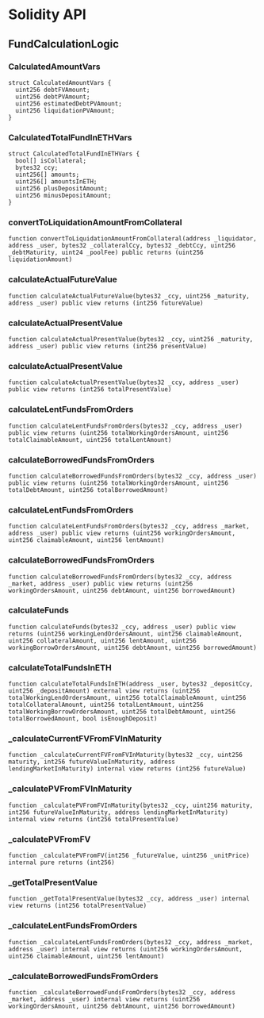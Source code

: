 # Solidity API

## FundCalculationLogic

### CalculatedAmountVars

```solidity
struct CalculatedAmountVars {
  uint256 debtFVAmount;
  uint256 debtPVAmount;
  uint256 estimatedDebtPVAmount;
  uint256 liquidationPVAmount;
}
```

### CalculatedTotalFundInETHVars

```solidity
struct CalculatedTotalFundInETHVars {
  bool[] isCollateral;
  bytes32 ccy;
  uint256[] amounts;
  uint256[] amountsInETH;
  uint256 plusDepositAmount;
  uint256 minusDepositAmount;
}
```

### convertToLiquidationAmountFromCollateral

```solidity
function convertToLiquidationAmountFromCollateral(address _liquidator, address _user, bytes32 _collateralCcy, bytes32 _debtCcy, uint256 _debtMaturity, uint24 _poolFee) public returns (uint256 liquidationAmount)
```

### calculateActualFutureValue

```solidity
function calculateActualFutureValue(bytes32 _ccy, uint256 _maturity, address _user) public view returns (int256 futureValue)
```

### calculateActualPresentValue

```solidity
function calculateActualPresentValue(bytes32 _ccy, uint256 _maturity, address _user) public view returns (int256 presentValue)
```

### calculateActualPresentValue

```solidity
function calculateActualPresentValue(bytes32 _ccy, address _user) public view returns (int256 totalPresentValue)
```

### calculateLentFundsFromOrders

```solidity
function calculateLentFundsFromOrders(bytes32 _ccy, address _user) public view returns (uint256 totalWorkingOrdersAmount, uint256 totalClaimableAmount, uint256 totalLentAmount)
```

### calculateBorrowedFundsFromOrders

```solidity
function calculateBorrowedFundsFromOrders(bytes32 _ccy, address _user) public view returns (uint256 totalWorkingOrdersAmount, uint256 totalDebtAmount, uint256 totalBorrowedAmount)
```

### calculateLentFundsFromOrders

```solidity
function calculateLentFundsFromOrders(bytes32 _ccy, address _market, address _user) public view returns (uint256 workingOrdersAmount, uint256 claimableAmount, uint256 lentAmount)
```

### calculateBorrowedFundsFromOrders

```solidity
function calculateBorrowedFundsFromOrders(bytes32 _ccy, address _market, address _user) public view returns (uint256 workingOrdersAmount, uint256 debtAmount, uint256 borrowedAmount)
```

### calculateFunds

```solidity
function calculateFunds(bytes32 _ccy, address _user) public view returns (uint256 workingLendOrdersAmount, uint256 claimableAmount, uint256 collateralAmount, uint256 lentAmount, uint256 workingBorrowOrdersAmount, uint256 debtAmount, uint256 borrowedAmount)
```

### calculateTotalFundsInETH

```solidity
function calculateTotalFundsInETH(address _user, bytes32 _depositCcy, uint256 _depositAmount) external view returns (uint256 totalWorkingLendOrdersAmount, uint256 totalClaimableAmount, uint256 totalCollateralAmount, uint256 totalLentAmount, uint256 totalWorkingBorrowOrdersAmount, uint256 totalDebtAmount, uint256 totalBorrowedAmount, bool isEnoughDeposit)
```

### _calculateCurrentFVFromFVInMaturity

```solidity
function _calculateCurrentFVFromFVInMaturity(bytes32 _ccy, uint256 maturity, int256 futureValueInMaturity, address lendingMarketInMaturity) internal view returns (int256 futureValue)
```

### _calculatePVFromFVInMaturity

```solidity
function _calculatePVFromFVInMaturity(bytes32 _ccy, uint256 maturity, int256 futureValueInMaturity, address lendingMarketInMaturity) internal view returns (int256 totalPresentValue)
```

### _calculatePVFromFV

```solidity
function _calculatePVFromFV(int256 _futureValue, uint256 _unitPrice) internal pure returns (int256)
```

### _getTotalPresentValue

```solidity
function _getTotalPresentValue(bytes32 _ccy, address _user) internal view returns (int256 totalPresentValue)
```

### _calculateLentFundsFromOrders

```solidity
function _calculateLentFundsFromOrders(bytes32 _ccy, address _market, address _user) internal view returns (uint256 workingOrdersAmount, uint256 claimableAmount, uint256 lentAmount)
```

### _calculateBorrowedFundsFromOrders

```solidity
function _calculateBorrowedFundsFromOrders(bytes32 _ccy, address _market, address _user) internal view returns (uint256 workingOrdersAmount, uint256 debtAmount, uint256 borrowedAmount)
```

